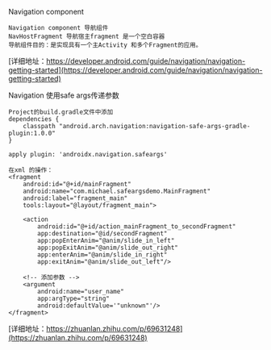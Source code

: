 
Navigation component
```
Navigation component 导航组件
NavHostFragment 导航宿主fragment 是一个空白容器
导航组件目的：是实现具有一个主Activity 和多个Fragment的应用。

```
[详细地址：https://developer.android.com/guide/navigation/navigation-getting-started](https://developer.android.com/guide/navigation/navigation-getting-started)


Navigation 使用safe args传递参数
```
Project的build.gradle文件中添加
dependencies {
    classpath "android.arch.navigation:navigation-safe-args-gradle-plugin:1.0.0"
}

apply plugin: 'androidx.navigation.safeargs'

在xml 的操作：
<fragment
    android:id="@+id/mainFragment"
    android:name="com.michael.safeargsdemo.MainFragment"
    android:label="fragment_main"
    tools:layout="@layout/fragment_main">

    <action
        android:id="@+id/action_mainFragment_to_secondFragment"
        app:destination="@id/secondFragment"
        app:popEnterAnim="@anim/slide_in_left"
        app:popExitAnim="@anim/slide_out_right"
        app:enterAnim="@anim/slide_in_right"
        app:exitAnim="@anim/slide_out_left"/>

    <!-- 添加参数 -->
    <argument
        android:name="user_name"
        app:argType="string"
        android:defaultValue='"unknown"'/>
</fragment>
```
[详细地址：https://zhuanlan.zhihu.com/p/69631248](https://zhuanlan.zhihu.com/p/69631248)
